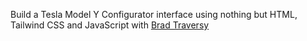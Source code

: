 Build a Tesla Model Y Configurator interface using nothing but HTML, Tailwind CSS and JavaScript with [Brad Traversy](https://www.youtube.com/watch?v=ui0PmJtKGhQ&list=PLillGF-RfqbbnEGy3ROiLWk7JMCuSyQtX&index=59)
